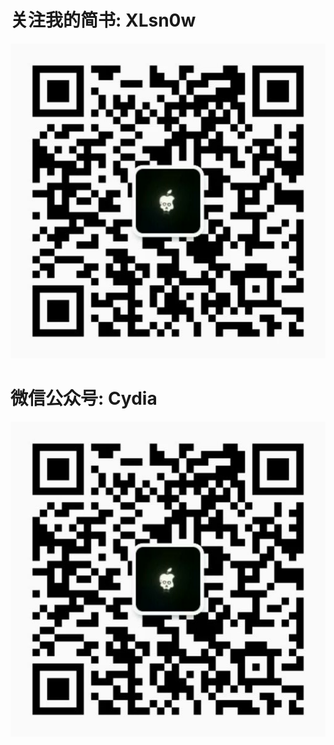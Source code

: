 # 关注我的简书: XLsn0w 
![Cydiapple](https://github.com/XLsn0w/XLsn0w/blob/XLsn0w/XLsn0w/Cydiapple.png?raw=true)
# 微信公众号: Cydia
![Cydiapple](https://github.com/XLsn0w/XLsn0w/blob/XLsn0w/XLsn0w/Cydiapple.png?raw=true)
